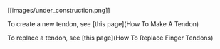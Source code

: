 [[images/under_construction.png]]

To create a new tendon, see [this page](How To Make A Tendon)

To replace a tendon, see [this page](How To Replace Finger Tendons)